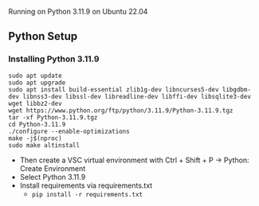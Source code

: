 Running on Python 3.11.9 on Ubuntu 22.04

## Python Setup
### Installing Python 3.11.9
```
sudo apt update
sudo apt upgrade
sudo apt install build-essential zlib1g-dev libncurses5-dev libgdbm-dev libnss3-dev libssl-dev libreadline-dev libffi-dev libsqlite3-dev wget libbz2-dev
wget https://www.python.org/ftp/python/3.11.9/Python-3.11.9.tgz
tar -xf Python-3.11.9.tgz
cd Python-3.11.9
./configure --enable-optimizations
make -j$(nproc)
sudo make altinstall
```

* Then create a VSC virtual environment with Ctrl + Shift + P -> Python: Create Environment
* Select Python 3.11.9
* Install requirements via requirements.txt
    * ``pip install -r requirements.txt``